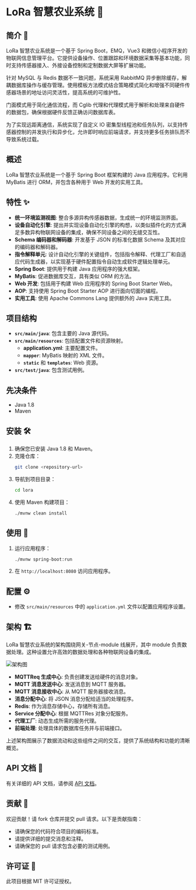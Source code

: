 # LoRa 智慧农业系统 🌾

## 简介 📘

LoRa 智慧农业系统是一个基于 Spring Boot，EMQ，Vue3 和微信小程序开发的物联网信息管理平台。它提供设备操作、位置跟踪和环境数据采集等基本功能，同时支持传感器接入、外接设备控制和定制数据大屏等扩展功能。

针对 MySQL 与 Redis 数据不一致问题，系统采用 RabbitMQ 异步删除缓存，解耦数据库操作与缓存管理。使用模板方法模式结合策略模式简化和增强不同硬件传感器场景的地址访问灵活性，提高系统的可维护性。

门面模式用于简化通信流程，而 Cglib 代理和代理模式用于解析和处理来自硬件的数据包，确保根据硬件反馈正确访问数据库表。

为了实现远距离通信，系统实现了自定义 IO 密集型线程池和任务队列，以支持传感器控制的并发执行和异步化，允许即时响应前端请求，并支持更多任务排队而不导致系统过载。

## 概述

LoRa 智慧农业系统是一个基于 Spring Boot 框架构建的 Java 应用程序。它利用 MyBatis 进行 ORM，并包含各种用于 Web 开发的实用工具。

## 特性 ✨

- **统一环境监测视图**: 整合多源异构传感器数据，生成统一的环境监测界面。
- **设备自动化引擎**: 提出并实现设备自动化引擎的构想，以类似插件化的方式满足多数异构物联网设备的集成，确保不同设备之间的无缝交互性。
- **Schema 编码器和解码器**: 开发基于 JSON 的标准化数据 Schema 及其对应的编码器和解码器。
- **指令解释单元**: 设计自动化引擎的关键组件，包括指令解释、代理工厂和自适应代码生成器，以实现基于硬件配置指令自动生成软件逻辑处理单元。
- **Spring Boot**: 提供用于构建 Java 应用程序的强大框架。
- **MyBatis**: 促进数据库交互，具有类似 ORM 的方法。
- **Web 开发**: 包括用于构建 Web 应用程序的 Spring Boot Starter Web。
- **AOP**: 支持使用 Spring Boot Starter AOP 进行面向切面的编程。
- **实用工具**: 使用 Apache Commons Lang 提供额外的 Java 实用工具。

## 项目结构

- **`src/main/java`**: 包含主要的 Java 源代码。
- **`src/main/resources`**: 包括配置文件和资源映射。
  - **application.yml**: 主要配置文件。
  - **`mapper`**: MyBatis 映射的 XML 文件。
  - **`static`** 和 **`templates`**: Web 资源。
- **`src/test/java`**: 包含测试用例。

## 先决条件

- Java 1.8
- Maven

## 安装 🛠️

1. 确保您已安装 Java 1.8 和 Maven。
2. 克隆仓库：
   ```bash
   git clone <repository-url>
   ```
3. 导航到项目目录：
   ```bash
   cd lora
   ```
4. 使用 Maven 构建项目：
   ```bash
   ./mvnw clean install
   ```

## 使用 🚀

1. 运行应用程序：
   ```bash
   ./mvnw spring-boot:run
   ```
2. 在 `http://localhost:8080` 访问应用程序。

## 配置 ⚙️

- 修改 `src/main/resources` 中的 `application.yml` 文件以配置应用程序设置。

## 架构 🏗️

LoRa 智慧农业系统的架构围绕网关-节点-module 线展开，其中 module 负责数据处理。这种设置允许高效的数据处理和各种物联网设备的集成。

![架构图](doc/to/architecture-diagram-zh.png)

- **MQTTReq 生成中心**: 负责创建发送给硬件的消息对象。
- **MQTT 消息发送中心**: 发送消息到 MQTT 服务器。
- **MQTT 消息接收中心**: 从 MQTT 服务器接收消息。
- **消息分配中心**: 将 JSON 消息分配给适当的处理程序。
- **Redis**: 作为消息存储中心，存储所有消息。
- **Service 分配中心**: 根据 MQTTRes 对象分配服务。
- **代理工厂**: 动态生成所需的服务代理。
- **前端处理**: 处理具体的数据库任务并与前端接口。

上述架构图展示了数据流动和这些组件之间的交互，提供了系统结构和功能的清晰概览。

## API 文档 📑

有关详细的 API 文档，请参阅 [API 文档](docs/api.md)。

## 贡献 🤝

欢迎贡献！请 fork 仓库并提交 pull 请求。以下是贡献指南：

- 请确保您的代码符合项目的编码标准。
- 请提供详细的提交消息和注释。
- 请确保您的 pull 请求包含必要的测试用例。

## 许可证 📄

此项目根据 MIT 许可证授权。

